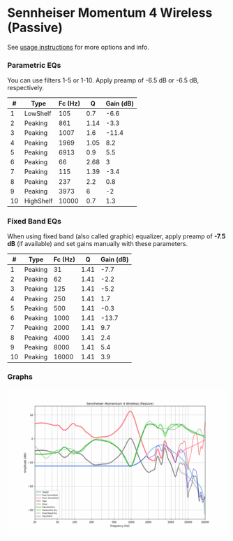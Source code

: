 # Sennheiser Momentum 4 Wireless (Passive)
See [usage instructions](https://github.com/jaakkopasanen/AutoEq#usage) for more options and info.

### Parametric EQs
You can use filters 1-5 or 1-10. Apply preamp of -6.5 dB or -6.5 dB, respectively.

|   # | Type      |   Fc (Hz) |    Q |   Gain (dB) |
|-----|-----------|-----------|------|-------------|
|   1 | LowShelf  |       105 | 0.7  |        -6.6 |
|   2 | Peaking   |       861 | 1.14 |        -3.3 |
|   3 | Peaking   |      1007 | 1.6  |       -11.4 |
|   4 | Peaking   |      1969 | 1.05 |         8.2 |
|   5 | Peaking   |      6913 | 0.9  |         5.5 |
|   6 | Peaking   |        66 | 2.68 |         3   |
|   7 | Peaking   |       115 | 1.39 |        -3.4 |
|   8 | Peaking   |       237 | 2.2  |         0.8 |
|   9 | Peaking   |      3973 | 6    |        -2   |
|  10 | HighShelf |     10000 | 0.7  |         1.3 |

### Fixed Band EQs
When using fixed band (also called graphic) equalizer, apply preamp of **-7.5 dB** (if available) and set gains manually with these parameters.

|   # | Type    |   Fc (Hz) |    Q |   Gain (dB) |
|-----|---------|-----------|------|-------------|
|   1 | Peaking |        31 | 1.41 |        -7.7 |
|   2 | Peaking |        62 | 1.41 |        -2.2 |
|   3 | Peaking |       125 | 1.41 |        -5.2 |
|   4 | Peaking |       250 | 1.41 |         1.7 |
|   5 | Peaking |       500 | 1.41 |        -0.3 |
|   6 | Peaking |      1000 | 1.41 |       -13.7 |
|   7 | Peaking |      2000 | 1.41 |         9.7 |
|   8 | Peaking |      4000 | 1.41 |         2.4 |
|   9 | Peaking |      8000 | 1.41 |         5.4 |
|  10 | Peaking |     16000 | 1.41 |         3.9 |

### Graphs
![](./Sennheiser%20Momentum%204%20Wireless%20(Passive).png)
